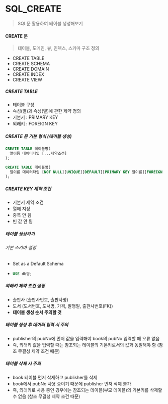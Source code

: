 # SQL_CREATE

> SQL문 활용하여 테이블 생성해보기





#### CREATE 문

> 테이블, 도메인, 뷰, 인덱스, 스키마 구조 정의

- CREATE TABLE
- CREATE SCHEMA
- CREATE DOMAIN
- CREATE INDEX
- CREATE VIEW



##### CREATE TABLE

- 테이블 구성
- 속성(열)과 속성(열)에 관한 제약 정의
- 기본키 : PRIMARY KEY
- 외래키 : FOREIGN KEY



##### CREATE 문 기본 형식 (테이블 생성)

```sql
CREATE TABLE 테이블명(
  열이름 데이터타입 [...제약조건]
);

CREATE TABLE 테이블명(
  열이름 데이터타입 [NOT NULL][UNIQUE][DEFAULT][PRIMARY KEY 열이름][FOREIGN KEY 열이름 REFERENCES 테이블(기본키)]
);
```



##### CREATE KEY 제약 조건

- 기본키 제약 조건
- 열에 지정
- 중복 안 됨
- 빈 값 안 됨



##### 테이블 생성하기

###### 기본 스키마 설정

- Set as a Default Schema
- ```sql
  USE db명;
  ```



##### 외래키 제약 조건 설정

- 출판사 (출판사번호, 출판사명)
- 도서 (도서번호, 도서명, 가격, 발행일, 출판사번호(FK))
- **테이블 생성 순서 주의할 것**



##### 테이블 생성 후 데이터 입력 시 주의

- publisher의 pubNo에 먼저 값을 입력해야 book의 pubNo 입력할 때 오류 없음
- 즉, 외래키 값을 입력할 때는 참조되는 테이블의 기본키로서의 값과 동일해야 함 (참조 무결성 제약 조건 때문)



##### 테이블 삭제 시 주의

- book 테이블 먼저 삭제하고 publisher를 삭제
- book에서 pubNo 사용 중이기 때문에 publisher 먼저 삭제 불가
- 즉, 외래키로 사용 중인 경우에는 참조되는 테이블(부모 테이블)의 기본키를 삭제할 수 없음 (참조 무결성 제약 조건 때문)
